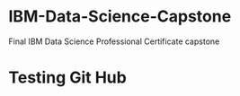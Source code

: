 # IBM-Data-Science-Capstone
Final IBM Data Science Professional Certificate capstone
# Testing Git Hub 
